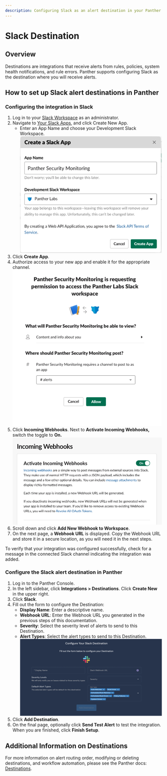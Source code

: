 ```yaml
---
description: Configuring Slack as an alert destination in your Panther Console
---
```


# Slack Destination

## Overview

Destinations are integrations that receive alerts from rules, policies, system health notifications, and rule errors. Panther supports configuring Slack as the destination where you will receive alerts.

## How to set up Slack alert destinations in Panther

### Configuring the integration in Slack

1. Log in to your [Slack Workspace](https://api.slack.com/) as an administrator.
2. Navigate to [Your Slack Apps](https://api.slack.com/apps), and click Create New App.
   * Enter an App Name and choose your Development Slack Workspace.\
     ![](<../../../.gitbook/assets/slack1 (9) (7) (1) (1) (1) (11) (1) (1) (15).png>)
3. Click **Create App**.
4. Authorize access to your new app and enable it for the appropriate channel.\
   ![](<../../../.gitbook/assets/slack2 (13) (7) (1) (1) (1) (11) (1) (1) (16).png>)
5. Click **Incoming Webhooks**. Next to **Activate Incoming Webhooks,** switch the toggle to **On.**\
   ****![](<../../../.gitbook/assets/slack3 (13) (6) (1) (1) (1) (11) (1) (1) (16).png>)****
6. Scroll down and click **Add New Webhook to Workspace**.
7. On the next page, a **Webhook URL** is displayed. Copy the Webhook URL and store it in a secure location, as you will need it in the next steps.

To verify that your integration was configured successfully, check for a message in the connected Slack channel indicating the integration was added.

### Configure the Slack alert destination in Panther

1. Log in to the Panther Console.
2. In the left sidebar, click **Integrations > Destinations**. Click **Create New** in the upper right.
3. Click **Slack**.
4. Fill out the form to configure the Destination:
   * **Display Name**: Enter a descriptive name.
   * **Webhook URL**: Enter the Webhook URL you generated in the previous steps of this documentation.
   * **Severity**: Select the severity level of alerts to send to this Destination.
   * **Alert Types**: Select the alert types to send to this Destination.\
     ![](../.gitbook/assets/slack-panther.png)
5. Click **Add Destination**.
6. On the final page, optionally click **Send Test Alert** to test the integration. When you are finished, click **Finish Setup**.

## Additional Information on Destinations

For more information on alert routing order, modifying or deleting destinations, and workflow automation, please see the Panther docs: [Destinations](https://docs.panther.com/destinations).
